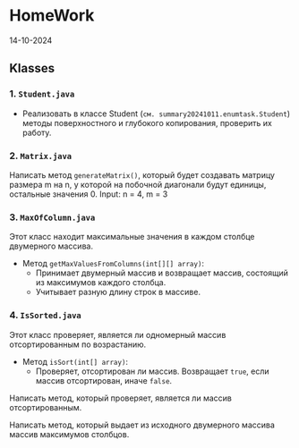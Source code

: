 # HomeWork

14-10-2024

## Klasses

### 1. `Student.java`
- Реализовать в классе Student (`см. summary20241011.enumtask.Student`)
методы поверхностного и глубокого копирования, проверить их работу.


### 2. `Matrix.java`
Написать метод `generateMatrix()`, который будет создавать матрицу размера m на n, у которой на побочной диагонали будут единицы, остальные значения 0.
Input: n = 4, m = 3


### 3. `MaxOfColumn.java`
Этот класс находит максимальные значения в каждом столбце двумерного массива.
- Метод `getMaxValuesFromColumns(int[][] array)`:
    - Принимает двумерный массив и возвращает массив, состоящий из максимумов каждого столбца.
    - Учитывает разную длину строк в массиве.

### 4. `IsSorted.java`
Этот класс проверяет, является ли одномерный массив отсортированным по возрастанию.
- Метод `isSort(int[] array)`:
    - Проверяет, отсортирован ли массив. Возвращает `true`, если массив отсортирован, иначе `false`.
      



Написать метод, который проверяет, является ли массив отсортированным.

Написать метод, который выдает из исходного двумерного массива массив максимумов столбцов.
